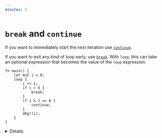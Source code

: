 ```yaml
---
minutes: 4
---
```


# `break` and `continue`

If you want to immediately start the next iteration use
[`continue`](https://doc.rust-lang.org/reference/expressions/loop-expr.html#continue-expressions).

If you want to exit any kind of loop early, use
[`break`](https://doc.rust-lang.org/reference/expressions/loop-expr.html#break-expressions).
With `loop`, this can take an optional expression that becomes the value of the
`loop` expression.

```rust,editable
fn main() {
    let mut i = 0;
    loop {
        i += 1;
        if i > 5 {
            break;
        }
        if i % 2 == 0 {
            continue;
        }
        dbg!(i);
    }
}
```

<details>

Note that `loop` is the only looping construct that can return a non-trivial
value. This is because it's guaranteed to only return at a `break` statement
(unlike `while` and `for` loops, which can also return when the condition
fails).

</details>
